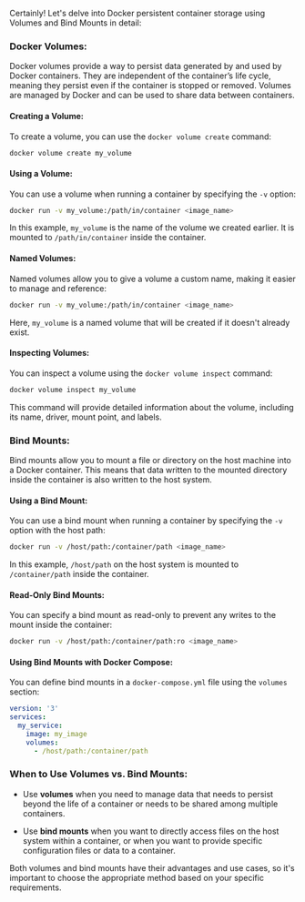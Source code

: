 Certainly! Let's delve into Docker persistent container storage using Volumes and Bind Mounts in detail:

### Docker Volumes:

Docker volumes provide a way to persist data generated by and used by Docker containers. They are independent of the container’s life cycle, meaning they persist even if the container is stopped or removed. Volumes are managed by Docker and can be used to share data between containers.

#### Creating a Volume:

To create a volume, you can use the `docker volume create` command:

```bash
docker volume create my_volume
```

#### Using a Volume:

You can use a volume when running a container by specifying the `-v` option:

```bash
docker run -v my_volume:/path/in/container <image_name>
```

In this example, `my_volume` is the name of the volume we created earlier. It is mounted to `/path/in/container` inside the container.

#### Named Volumes:

Named volumes allow you to give a volume a custom name, making it easier to manage and reference:

```bash
docker run -v my_volume:/path/in/container <image_name>
```

Here, `my_volume` is a named volume that will be created if it doesn't already exist.

#### Inspecting Volumes:

You can inspect a volume using the `docker volume inspect` command:

```bash
docker volume inspect my_volume
```

This command will provide detailed information about the volume, including its name, driver, mount point, and labels.

### Bind Mounts:

Bind mounts allow you to mount a file or directory on the host machine into a Docker container. This means that data written to the mounted directory inside the container is also written to the host system.

#### Using a Bind Mount:

You can use a bind mount when running a container by specifying the `-v` option with the host path:

```bash
docker run -v /host/path:/container/path <image_name>
```

In this example, `/host/path` on the host system is mounted to `/container/path` inside the container.

#### Read-Only Bind Mounts:

You can specify a bind mount as read-only to prevent any writes to the mount inside the container:

```bash
docker run -v /host/path:/container/path:ro <image_name>
```

#### Using Bind Mounts with Docker Compose:

You can define bind mounts in a `docker-compose.yml` file using the `volumes` section:

```yaml
version: '3'
services:
  my_service:
    image: my_image
    volumes:
      - /host/path:/container/path
```

### When to Use Volumes vs. Bind Mounts:

- Use **volumes** when you need to manage data that needs to persist beyond the life of a container or needs to be shared among multiple containers.
  
- Use **bind mounts** when you want to directly access files on the host system within a container, or when you want to provide specific configuration files or data to a container.

Both volumes and bind mounts have their advantages and use cases, so it's important to choose the appropriate method based on your specific requirements.
